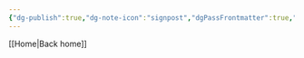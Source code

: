 ```yaml
---
{"dg-publish":true,"dg-note-icon":"signpost","dgPassFrontmatter":true,"noteIcon":"signpost","permalink":"/10-tags/ia/","created":"2025-10-27T17:32:35.805+00:00","updated":"2025-10-27T17:32:42.503+00:00"}
---
```


[[Home\|Back home]]